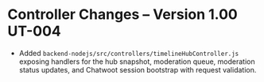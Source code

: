 # Controller Changes – Version 1.00 UT-004

- Added `backend-nodejs/src/controllers/timelineHubController.js` exposing handlers for the hub snapshot, moderation queue, moderation status updates, and Chatwoot session bootstrap with request validation.
